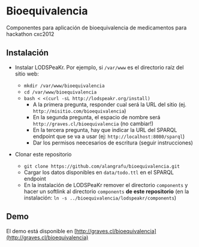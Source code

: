 Bioequivalencia
===============

Componentes para aplicación de bioequivalencia de medicamentos para hackathon cxc2012


## Instalación

* Instalar LODSPeaKr. Por ejemplo, si `/var/www` es el directorio raíz del sitio web:
    * `mkdir /var/www/bioequivalencia`
    * `cd /var/www/bioequivalencia`
    * `bash < <(curl -sL http://lodspeakr.org/install)`
         * A la primera pregunta, responder cual será la URL del sitio (ej. `http://misitio.com/bioequivalencia`)
         * En la segunda pregunta, el espacio de nombre será `http://graves.cl/bioequivalencia` (no cambiar!)
         * En la tercera pregunta, hay que indicar la URL del SPARQL endpoint que se va a usar (ej: `http://localhost:8080/sparql`)
         * Dar los permisos neecesarios de escritura (seguir instrucciones)
     
* Clonar este repositorio 
    * `git clone https://github.com/alangrafu/bioequivalencia.git`
    * Cargar los datos disponibles en `data/todo.ttl` en el SPARQL endpoint
    * En la instalación de LODSPeaKr remover el directorio `components` y hacer un softlink al directorio `components` **de este repositorio** (en la instalación: `ln -s ../bioequivalencia/lodspeakr/components`)

## Demo

El demo está disponible en [http://graves.cl/bioequivalencia](http://graves.cl/bioequivalencia)
